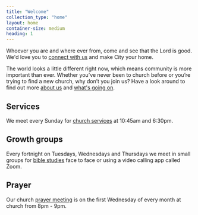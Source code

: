 ```yaml
---
title: "Welcome"
collection_type: "home"
layout: home
container-size: medium
heading: 1
---
```


Whoever you are and where ever from, come and see that the Lord is good. We'd love you to <a href="/connect/">connect with us</a> and make City your home.

The world looks a little different right now, which means community is more important than ever. Whether you’ve never been to church before or you’re trying to find a new church, why don’t you join us? Have a look around to find out more <a href="/about/">about us</a> and <a href="/whats-on/">what's going on</a>.

<div class="flex-row">
  <div class="flex-small sm-one-third">
    <i class="icon-compass"></i>
    <h2>Services</h2>
    <p>We meet every Sunday for <a href="/sunday/">church services</a> at 10:45am and 6:30pm.</p>
  </div>
  <div class="flex-small sm-one-third">
    <i class="icon-life-ring"></i>
    <h2>Growth groups</h2>
    <p>Every fortnight on Tuesdays, Wednesdays and Thursdays we meet in small groups for <a href="/whats-on/#growth-group">bible studies</a> face to face or using a video calling app called Zoom.</p>
  </div>
  <div class="flex-small sm-one-third">
    <i class="icon-arrow-circle-up"></i>
    <h2>Prayer</h2>
    <p>Our church <a href="/whats-on/#prayer">prayer meeting</a> is on the first Wednesday of every month at church from 8pm - 9pm.</p>
  </div>
</div>
